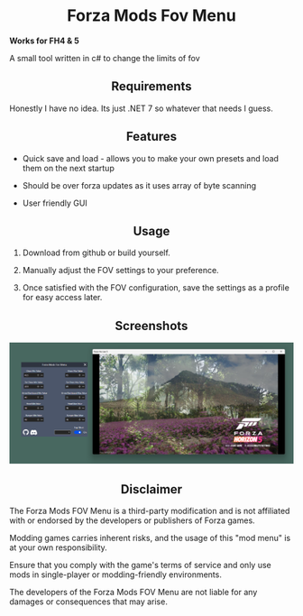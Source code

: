 <h1 align="center">Forza Mods Fov Menu</h1>

**Works for FH4 & 5**

A small tool written in c# to change the limits of fov

<h2 align="center">Requirements</h2>

Honestly I have no idea. Its just .NET 7 so whatever that needs I guess.

<h2 align="center">Features</h2>

* Quick save and load - allows you to make your own presets and load them on the next startup

* Should be over forza updates as it uses array of byte scanning

* User friendly GUI

<h2 align="center">Usage</h2>

1. Download from github or build yourself.

2. Manually adjust the FOV settings to your preference.

3. Once satisfied with the FOV configuration, save the settings as a profile for easy access later.

<h2 align="center">Screenshots</h2>

![Screenshot](/Images/Screenshot.png)

<h2 align="center">Disclaimer</h2>

The Forza Mods FOV Menu is a third-party modification and is not affiliated with or endorsed by the developers or publishers of Forza games.

Modding games carries inherent risks, and the usage of this "mod menu" is at your own responsibility.

Ensure that you comply with the game's terms of service and only use mods in single-player or modding-friendly environments.

The developers of the Forza Mods FOV Menu are not liable for any damages or consequences that may arise.
